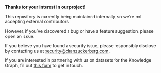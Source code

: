 **Thanks for your interest in our project\!**

This repository is currently being maintained internally, so we’re not accepting external contributors.

However, if you’ve discovered a bug or have a feature suggestion, please open an issue.

If you believe you have found a security issue, please responsibly disclose by contacting us at [security@chanzuckerberg.com](mailto:security@chanzuckerberg.com).

If you are interested in partnering with us on datasets for the Knowledge Graph, fill out [this form](https://chanzuckerberg.com/education/ai/?utm_source=dev&utm_medium=github&utm_campaign=kg#ai-contact__form) to get in touch.